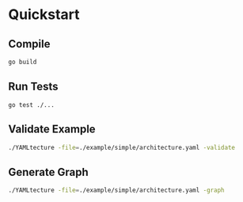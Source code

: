 # Quickstart

## Compile

```bash
go build
```

## Run Tests

```
go test ./...
```

## Validate Example

```bash
./YAMLtecture -file=./example/simple/architecture.yaml -validate
```

## Generate Graph

```bash
./YAMLtecture -file=./example/simple/architecture.yaml -graph
```
